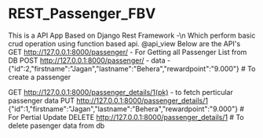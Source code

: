 # REST_Passenger_FBV
This is a API App Based on Django Rest Framework -\n Which perform basic crud operation using function based api.
@api_view 
Below are the API's 
GET http://127.0.0.1:8000/passenger/ - For Getting all Passenger List from DB
POST http://127.0.0.1:8000/passenger/ - data - {"id":2,"firstname":"Jagan","lastname":"Behera","rewardpoint":"9.000"}  # To create a passenger

GET http://127.0.0.1:8000/passenger_details/1(pk) - to fetch perticular passenger data
PUT http://127.0.0.1:8000/passenger_details/1     {"id":1,"firstname":"Jagan","lastname":"Behera","rewardpoint":"9.000"} # For Pertial Update 
DELETE http://127.0.0.1:8000/passenger_details/1 # To delete pasenger data from db 
